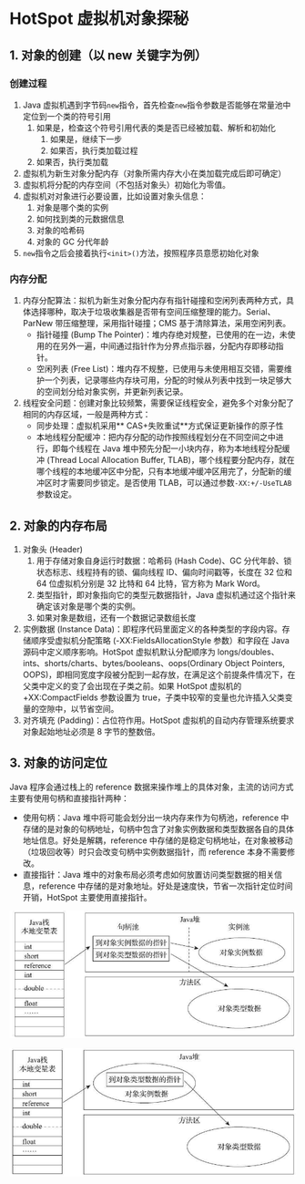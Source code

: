 # HotSpot 虚拟机对象探秘

## 1. 对象的创建（以 new 关键字为例）

### 创建过程

1. Java 虚拟机遇到字节码`new`指令，首先检查`new`指令参数是否能够在常量池中定位到一个类的符号引用
   1. 如果是，检查这个符号引用代表的类是否已经被加载、解析和初始化
      1. 如果是，继续下一步
      2. 如果否，执行类加载过程
   2. 如果否，执行类加载
2. 虚拟机为新生对象分配内存（对象所需内存大小在类加载完成后即可确定）
3. 虚拟机将分配的内存空间（不包括对象头）初始化为零值。
4. 虚拟机对对象进行必要设置，比如设置对象头信息：
   1. 对象是哪个类的实例
   2. 如何找到类的元数据信息
   3. 对象的哈希码
   4. 对象的 GC 分代年龄
5. `new`指令之后会接着执行`<init>()`方法，按照程序员意愿初始化对象

### 内存分配

1. 内存分配算法：拟机为新生对象分配内存有指针碰撞和空闲列表两种方式，具体选择哪种，取决于垃圾收集器是否带有空间压缩整理的能力。Serial、ParNew 带压缩整理，采用指针碰撞；CMS 基于清除算法，采用空闲列表。
   - 指针碰撞 (Bump The Pointer)：堆内存绝对规整，已使用的在一边，未使用的在另外一遍，中间通过指针作为分界点指示器，分配内存即移动指针。
   - 空闲列表 (Free List)：堆内存不规整，已使用与未使用相互交错，需要维护一个列表，记录哪些内存块可用，分配的时候从列表中找到一块足够大的空间划分给对象实例，并更新列表记录。
2. 线程安全问题：创建对象比较频繁，需要保证线程安全，避免多个对象分配了相同的内存区域，一般是两种方式：
   - 同步处理：虚拟机采用** CAS+失败重试**方式保证更新操作的原子性
   - 本地线程分配缓冲：把内存分配的动作按照线程划分在不同空间之中进行，即每个线程在 Java 堆中预先分配一小块内存，称为本地线程分配缓冲 (Thread Local Allocation Buffer, TLAB)，哪个线程要分配内存，就在哪个线程的本地缓冲区中分配，只有本地缓冲缓冲区用完了，分配新的缓冲区时才需要同步锁定。是否使用 TLAB，可以通过参数`-XX:+/-UseTLAB`参数设定。

## 2. 对象的内存布局

1. 对象头 (Header)
   1. 用于存储对象自身运行时数据：哈希码 (Hash Code)、GC 分代年龄、锁状态标志、线程持有的锁、偏向线程 ID、偏向时间戳等，长度在 32 位和 64 位虚拟机分别是 32 比特和 64 比特，官方称为 Mark Word。
   2. 类型指针，即对象指向它的类型元数据指针，Java 虚拟机通过这个指针来确定该对象是哪个类的实例。
   3. 如果对象是数组，还有一个数据记录数组长度
2. 实例数据 (Instance Data)：即程序代码里面定义的各种类型的字段内容。存储顺序受虚拟机分配策略 (-XX:FieldsAllocationStyle 参数）和字段在 Java 源码中定义顺序影响。HotSpot 虚拟机默认分配顺序为 longs/doubles、ints、shorts/charts、bytes/booleans、oops(Ordinary Object Pointers, OOPS)，即相同宽度字段被分配到一起存放，在满足这个前提条件情况下，在父类中定义的变了会出现在子类之前。如果 HotSpot 虚拟机的+XX:CompactFields 参数设置为 true，子类中较窄的变量也允许插入父类变量的空隙中，以节省空间。
3. 对齐填充 (Padding)：占位符作用。HotSpot 虚拟机的自动内存管理系统要求对象起始地址必须是 8 字节的整数倍。

## 3. 对象的访问定位

Java 程序会通过栈上的 reference 数据来操作堆上的具体对象，主流的访问方式主要有使用句柄和直接指针两种：

- 使用句柄：Java 堆中将可能会划分出一块内存来作为句柄池，reference 中存储的是对象的句柄地址，句柄中包含了对象实例数据和类型数据各自的具体地址信息。好处是解耦，reference 中存储的是稳定句柄地址，在对象被移动（垃圾回收等）时只会改变句柄中实例数据指针，而 reference 本身不需要修改。
- 直接指针：Java 堆中的对象布局必须考虑如何放置访问类型数据的相关信息，reference 中存储的是对象地址。好处是速度快，节省一次指针定位时间开销，HotSpot 主要使用直接指针。

![使用句柄](./使用句柄.jpg)

![直接指针](./直接指针.jpg)
